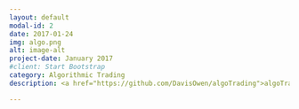 ```yaml
---
layout: default
modal-id: 2
date: 2017-01-24
img: algo.png
alt: image-alt
project-date: January 2017
#client: Start Bootstrap
category: Algorithmic Trading
description: <a href="https://github.com/DavisOwen/algoTrading">algoTrading</a> is a algorithmic backtesting strategy project using Python, numpy, pandas, and the open source backtester Zipline

---
```

